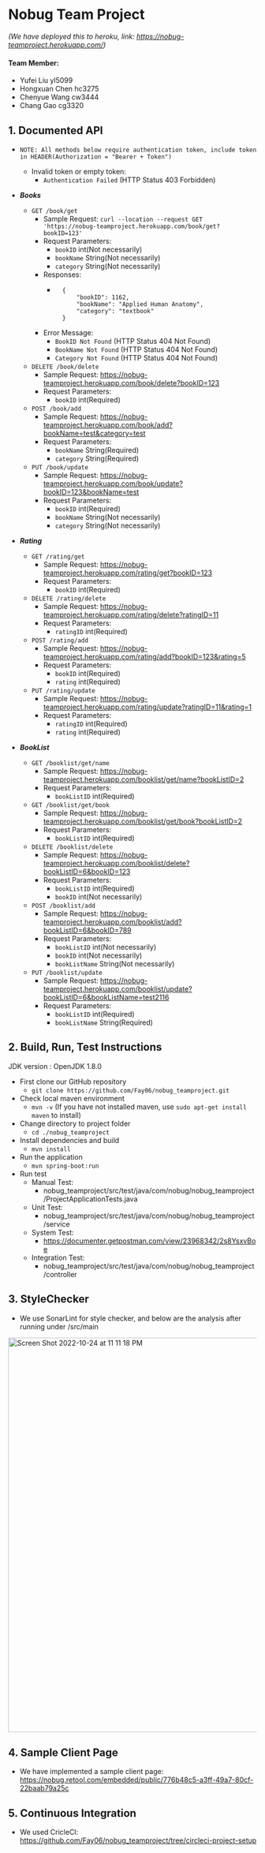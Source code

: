# Nobug Team Project
*(We have deployed this to heroku, link: https://nobug-teamproject.herokuapp.com/)*

#### Team Member:
* Yufei Liu yl5099
* Hongxuan Chen hc3275
* Chenyue Wang cw3444
* Chang Gao cg3320

## 1. Documented API
* `NOTE: All methods below require authentication token, include token in HEADER(Authorization = "Bearer + Token")`
  * Invalid token or empty token:
    * `Authentication Failed` (HTTP Status 403 Forbidden)
* ___Books___
  * `GET /book/get`
    * Sample Request: `curl --location --request GET 'https://nobug-teamproject.herokuapp.com/book/get?bookID=123'`
    * Request Parameters:
      * `bookID` int(Not necessarily)
      * `bookName` String(Not necessarily)
      * `category` String(Not necessarily)
    * Responses:
      * ```
          {
              "bookID": 1162,
              "bookName": "Applied Human Anatomy",
              "category": "textbook"
          }
    * Error Message:
      * `BookID Not Found` (HTTP Status 404 Not Found)
      * `BookName Not Found` (HTTP Status 404 Not Found)
      * `Category Not Found` (HTTP Status 404 Not Found)
  * `DELETE /book/delete`
    * Sample Request: https://nobug-teamproject.herokuapp.com/book/delete?bookID=123
    * Request Parameters:
      * `bookID` int(Required)
  * `POST /book/add`
    * Sample Request: https://nobug-teamproject.herokuapp.com/book/add?bookName=test&category=test
    * Request Parameters:
      * `bookName` String(Required)
      * `category` String(Required)
  * `PUT /book/update`
    * Sample Request: https://nobug-teamproject.herokuapp.com/book/update?bookID=123&bookName=test
    * Request Parameters:
      * `bookID` int(Required)
      * `bookName` String(Not necessarily)
      * `category` String(Not necessarily)

* ___Rating___
  * `GET /rating/get`
    * Sample Request: https://nobug-teamproject.herokuapp.com/rating/get?bookID=123
    * Request Parameters:
      * `bookID` int(Required)
  * `DELETE /rating/delete`
    * Sample Request: https://nobug-teamproject.herokuapp.com/rating/delete?ratingID=11
    * Request Parameters:
      * `ratingID` int(Required)
  * `POST /rating/add`
    * Sample Request: https://nobug-teamproject.herokuapp.com/rating/add?bookID=123&rating=5
    * Request Parameters:
      * `bookID` int(Required)
      * `rating` int(Required)
  * `PUT /rating/update`
    * Sample Request: https://nobug-teamproject.herokuapp.com/rating/update?ratingID=11&rating=1
    * Request Parameters:
      * `ratingID` int(Required)
      * `rating` int(Required)

* ___BookList___
  * `GET /booklist/get/name`
    * Sample Request: https://nobug-teamproject.herokuapp.com/booklist/get/name?bookListID=2
    * Request Parameters:
      * `bookListID` int(Required)
  * `GET /booklist/get/book`
    * Sample Request: https://nobug-teamproject.herokuapp.com/booklist/get/book?bookListID=2
    * Request Parameters:
      * `bookListID` int(Required)
  * `DELETE /booklist/delete`
    * Sample Request: https://nobug-teamproject.herokuapp.com/booklist/delete?bookListID=6&bookID=123
    * Request Parameters:
      * `bookListID` int(Required)
      * `bookID` int(Not necessarily)
  * `POST /booklist/add`
    * Sample Request: https://nobug-teamproject.herokuapp.com/booklist/add?bookListID=6&bookID=789
    * Request Parameters:
      * `bookListID` int(Not necessarily)
      * `bookID` int(Not necessarily)
      * `bookListName` String(Not necessarily)
  * `PUT /booklist/update`
    * Sample Request: https://nobug-teamproject.herokuapp.com/booklist/update?bookListID=6&bookListName=test2116
    * Request Parameters:
      * `bookListID` int(Required)
      * `bookListName` String(Required)

## 2. Build, Run, Test Instructions

JDK version : OpenJDK 1.8.0

* First clone our GitHub repository
  * `git clone https://github.com/Fay06/nobug_teamproject.git`
* Check local maven environment
  * `mvn -v` (If you have not installed maven, use `sudo apt-get install maven` to install)
* Change directory to project folder
  * `cd ./nobug_teamproject`
* Install dependencies and build
  * `mvn install`
* Run the application
  * `mvn spring-boot:run`
* Run test
  * Manual Test: 
    * nobug_teamproject/src/test/java/com/nobug/nobug_teamproject/ProjectApplicationTests.java 
  * Unit Test: 
    * nobug_teamproject/src/test/java/com/nobug/nobug_teamproject/service
  * System Test: 
    * https://documenter.getpostman.com/view/23968342/2s8YsxvBoe
  * Integration Test:
    * nobug_teamproject/src/test/java/com/nobug/nobug_teamproject/controller 

## 3. StyleChecker

* We use SonarLint for style checker, and below are the analysis after running under /src/main
<img width="800" alt="Screen Shot 2022-10-24 at 11 11 18 PM" src="https://user-images.githubusercontent.com/37780284/197674011-8a28f9d8-e296-4ae5-a3c3-8e8624d003ae.png">

## 4. Sample Client Page

* We have implemented a sample client page: https://nobug.retool.com/embedded/public/776b48c5-a3ff-49a7-80cf-22baab79a25c

## 5. Continuous Integration

* We used CricleCI: https://github.com/Fay06/nobug_teamproject/tree/circleci-project-setup

